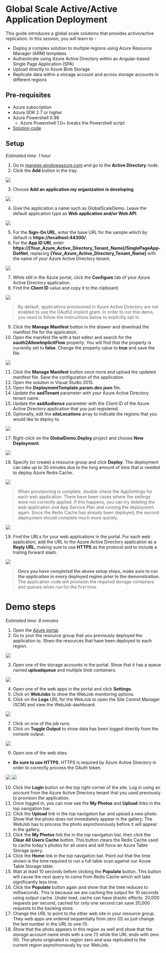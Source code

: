 # Global Scale Active/Active Application Deployment

This guide introduces a global scale solutions that provides active/active replication. In this session, you will learn to -

* Deploy a complex solution to multiple regions using Azure Resource Manager (ARM) templates
* Authenticate using Azure Active Directory within an Angular-based Single Page Application (SPA)
* Upload directly to Azure Blob Storage
* Replicate data within a storage account and across storage accounts in different regions

## Pre-requisites

* Azure subscription
* Azure SDK 2.7 or higher
* Azure Powershell 0.98
  * Azure Powershell 1.0+ breaks the Powershell script
* [Solution code](https://github.com/kaevans/globalscaledemo)

## Setup
*Estimated time: 1 hour*

1. Go to [manage.windowsazure.com](https://manage.windowsazure.com) and go to the **Active Directory** node.
2. Click the **Add** button in the tray.

  <img src="./media/prepstep2.png" style="max-width: 500px; max-height: 500px" />

3. Choose **Add an application my organization is developing**.

  <img src="./media/prepstep3.png" style="max-width: 500px; max-height: 500px" />

4. Give the application a name such as GlobalScaleDemo. Leave the default application type as **Web application and/or Web API**.

  <img src="./media/prepstep4.png" style="max-width: 500px; max-height: 500px" />

5. For the **Sign-On URL**, enter the base URL for the sample which by default is **https://localhost:44300/**.
6. For the **App ID URI**, enter **https://[Your_Azure_Active_Directory_Tenant_Name]/SinglePageApp-DotNet**, replacing **[Your_Azure_Active_Directory_Tenant_Name]** with the name of your Azure Active Directory tenant.

  <img src="./media/prepstep6.png" style="max-width: 500px; max-height: 500px" />

7. While still in the Azure portal, click the **Configure** tab of your Azure Active Directory application.
8. Find the **Client ID** value and copy it to the clipboard.

  <img src="./media/prepstep8.png" style="max-width: 500px; max-height: 500px" />
 
  > By default, applications provisioned in Azure Active Directory are not enabled to use the OAuth2 implicit grant. In order to run this demo, you need to follow the instructions below to explicitly opt in.

9. Click the **Manage Manifest** button in the drawer and download the manifest file for the application.
10. Open the manifest file with a text editor and search for the **oauth2AllowImplicitFlow** property. You will find that the property is currently set to **false**. Change the property value to **true** and save the file.

  <img src="./media/prepstep12.png" style="max-width: 500px; max-height: 500px" />

11. Click the **Manage Manifest** button once more and upload the updated manifest file. Save the configuration of the application.
12. Open the solution in Visual Studio 2015.
13. Open the **DeploymentTemplate.param.dev.json** file.
14. Update the **aadTenant** parameter with your Azure Active Directory tenant name.
15. Update the **aadAudience** parameter with the Client ID of the Azure Active Directory application that you just registered.
16. Optionally, edit the **siteLocations** array to indicate the regions that you would like to deploy to.

  <img src="./media/prepstep17.png" style="max-width: 500px; max-height: 500px" />
  
17. Right-click on the **GlobalDemo.Deploy** project and choose **New Deployment**.

  <img src="./media/prepstep19.png" style="max-width: 500px; max-height: 500px" />

18. Specify (or create) a resource group and click **Deploy**. The deployment can take up to 30 minutes due to the long amount of time that is needed to deploy Azure Redis Cache.

  <img src="./media/prepstep20.png" style="max-width: 500px; max-height: 500px" />

 > When provisioning is complete, double-check the AppSettings for each web application. There have been cases where the settings were not correctly applied. If this happens, you can try deleting the web application and App Service Plan and running the deployment again. Since the Redis Cache has already been deployed, the second deployment should complete much more quickly.

  <img src="./media/prepstep21.png" style="max-width: 500px; max-height: 500px" />

19. Find the URLs for your web applications in the portal. For each web application, add the URL to the Azure Active Directory application as a **Reply URL**, making sure to use **HTTPS** as the protocol and to include a trailing forward slash.

  <img src="./media/prepstep22.png" style="max-width: 500px; max-height: 500px" />

 > **Once you have completed the above setup steps, make sure to run the application in every deployed region prior to the demonstration.** The application code will provision the required storage containers and queues when run for the first time.

# Demo steps
*Estimated time: 8 minutes*

1. Open the [Azure portal](https://portal.azure.com).
2. Go to your the resource group that you previously deployed the application to. Shwo the resources that have been deployed to each region.

  <img src="./media/step1.png" style="max-width: 500px; max-height: 500px" />
 
3. Open one of the storage accounts in the portal. Show that it has a queue named **uploadqueue** and multiple blob containers.

  <img src="./media/step2.png" style="max-width: 500px; max-height: 500px" />

4. Open one of the web apps in the portal and click **Settings**. 
5. Click on **WebJobs** to show the WebJob monitoring options. 
6. Click on the **Logs** URL for the WebJob to open the Site Control Manager (SCM) and view the WebJob dashboard.

  <img src="./media/step3.png" style="max-width: 500px; max-height: 500px" />

7. Click on one of the job runs.
8. Click on **Toggle Output** to show data has been logged directly from the console output.

  <img src="./media/step4.png" style="max-width: 500px; max-height: 500px" />

9. Open one of the web sites.
  * **Be sure to use HTTPS**. HTTPS is required by Azure Active Directory in order to correctly process the OAuth token.

  <img src="./media/step5.png" style="max-width: 500px; max-height: 500px" />
  <img src="./media/step5.1.png" style="max-width: 500px; max-height: 500px" />

10. Click the **Login** button on the top right corner of the site. Log in using an account from the Azure Active Directory tenant that you used previously to provision the application.
11. Once logged in, you can now see the **My Photos** and **Upload** links in the top navigation bar.
12. Click the **Upload** link in the top navigation bar and upload a new photo. Show that the photo does not immediately appear in the gallery. The WebJob has to process the photo asynchronously before it will appear in the gallery.
13. Click the **My Photos** link the in the top navigation bar, then click the **Clear All Users Cache** button. This button clears the Redis Cache used to cache today's photos for all users and will force an Azure Table Storage query.
14. Click the **Home** link in the top navigation bar. Point out that the time shown is the time required to run a full table scan against our Azure Table Storage table.
15. Wait at least 10 seconds before clicking the **Populate** button. This button will cause the next query to come from Redis Cache which will take significantly less time.
16. Click the **Populate** button again and show that the time reduces to milliseconds. This is because we are caching the output for 10 seconds using output cache. Under load, cache can have drastic effects. 20,000 requests per second, cached for only one second can save 20,000 requests to the backing store.
17. Change the URL to point to the other web site in your resource group. They web apps are ordered sequentially from zero (0) so just change the last number in the URL to one (1).
18. Show that the photo appears in this region as well and show that the storage account name ends with a one (1) while the URL ends with zero (0). The photo originated in region zero and was replicated to the current region asynchronously by our WebJob.
